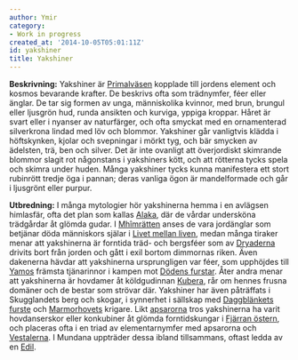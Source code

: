 ```yaml
---
author: Ymir
category:
- Work in progress
created_at: '2014-10-05T05:01:11Z'
id: yakshiner
title: Yakshiner
---
```

**Beskrivning:** Yakshiner är [Primalväsen] kopplade till jordens element och kosmos bevarande krafter. De beskrivs ofta som trädnymfer, féer eller änglar. De tar sig formen av unga, människolika kvinnor, med brun, brungul eller ljusgrön hud, runda ansikten och kurviga, yppiga kroppar. Håret är svart eller i nyanser av naturfärger, och ofta smyckat med en ornamenterad silverkrona lindad med löv och blommor. Yakshiner går vanligtvis klädda i höftskynken, kjolar och svepningar i mörkt tyg, och bär smycken av ädelsten, trä, ben och silver. Det är inte ovanligt att överjordiskt skimrande blommor slagit rot någonstans i yakshiners kött, och att rötterna tycks spela och skimra under huden. Många yakshiner tycks kunna manifestera ett stort rubinrött tredje öga i pannan; deras vanliga ögon är mandelformade och går i ljusgrönt eller purpur.

**Utbredning:** I många mytologier hör yakshinerna hemma i en avlägsen himlasfär, ofta det plan som kallas [Alaka], där de vårdar undersköna trädgårdar åt glömda gudar. I [Mhîmrätten] anses de vara jordänglar som betjänar döda människors själar i [Livet mellan liven], medan många tiraker menar att yakshinerna är forntida träd- och bergsféer som av [Dryaderna] drivits bort från jorden och gått i exil bortom dimmornas riken. Även dakenerna hävdar att yakshinerna ursprungligen var féer, som upphöjdes till [Yamos] främsta tjänarinnor i kampen mot [Dödens furstar]. Åter andra menar att yakshinerna är hovdamer åt köldgudinnan [Kubera], rår om hennes frusna domäner och de bestar som strövar där. Yakshiner har även påträffats i Skugglandets berg och skogar, i synnerhet i sällskap med [Daggblänkets furste] och [Marmorhovets] krigare. Likt [apsarorna] tros yakshinerna ha varit hovdanserskor eller konkubiner åt glömda forntidskungar i [Fjärran östern], och placeras ofta i en triad av elementarnymfer med apsarorna och [Vestalerna]. I Mundana uppträder dessa ibland tillsammans, oftast ledda av en [Edil].

  [Primalväsen]: Primalväsen
  [Alaka]: Alaka
  [Mhîmrätten]: Mhîmrätten
  [Livet mellan liven]: Barhâa
  [Dryaderna]: Dryaderna
  [Yamos]: Yamo
  [Dödens furstar]: De_Nio
  [Kubera]: Kubera
  [Daggblänkets furste]: Daggblänkets_furste
  [Marmorhovets]: Marmorhovet
  [apsarorna]: Apsaror
  [Fjärran östern]: Fjärran_östern
  [Vestalerna]: Vestalerna
  [Edil]: Edil